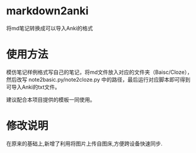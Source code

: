 # markdown2anki

 将md笔记转换成可以导入Anki的格式


# 使用方法

模仿笔记样例格式写自己的笔记，将md文件放入对应的文件夹（Baisc/Cloze），然后改写 note2basic.py/note2cloze.py 中的路径，最后运行对应脚本即可得到可导入Anki的txt文件。

建议配合本项目提供的模板一同使用。

# 修改说明


在原来的基础上,新增了利用将图片上传自图床,方便跨设备快速同步.
